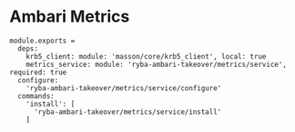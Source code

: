 
# Ambari Metrics

    module.exports =
      deps:
        krb5_client: module: 'masson/core/krb5_client', local: true
        metrics_service: module: 'ryba-ambari-takeover/metrics/service', required: true
      configure:
        'ryba-ambari-takeover/metrics/service/configure'
      commands:
        'install': [
          'ryba-ambari-takeover/metrics/service/install'
        ]

[Ambari-server]: http://ambari.apache.org
